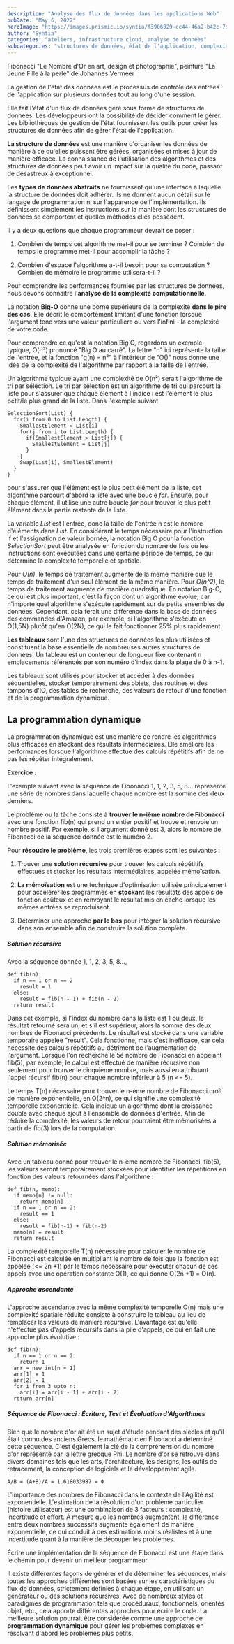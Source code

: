 ```yaml
---
description: "Analyse des flux de données dans les applications Web"
pubDate: "May 6, 2022"
heroImage: "https://images.prismic.io/syntia/f3906029-cc44-46a2-b42c-7d95f6475bda_12976875.jpg?auto=compress,format"
author: "Syntia"
categories: "ateliers, infrastructure cloud, analyse de données"
subcategories: "structures de données, état de l'application, complexité computationnelle, mémorisation, mise en cache, optimisation des performances"
---
```


Fibonacci "Le Nombre d'Or en art, design et photographie", peinture "La Jeune Fille à la perle" de Johannes Vermeer

La gestion de l'état des données est le processus de contrôle des entrées de l'application sur plusieurs données tout au long d'une session.

Elle fait l'état d'un flux de données géré sous forme de structures de données. Les développeurs ont la possibilité de décider comment le gérer. Les bibliothèques de gestion de l'état fournissent les outils pour créer les structures de données afin de gérer l'état de l'application.

**La structure de données** est une manière d'organiser les données de manière à ce qu'elles puissent être gérées, organisées et mises à jour de manière efficace. La connaissance de l'utilisation des algorithmes et des structures de données peut avoir un impact sur la qualité du code, passant de désastreux à exceptionnel.

Les **types de données abstraits** ne fournissent qu'une interface à laquelle la structure de données doit adhérer. Ils ne donnent aucun détail sur le langage de programmation ni sur l'apparence de l'implémentation. Ils définissent simplement les instructions sur la manière dont les structures de données se comportent et quelles méthodes elles possèdent.

Il y a deux questions que chaque programmeur devrait se poser :

1. Combien de temps cet algorithme met-il pour se terminer ? Combien de temps le programme met-il pour accomplir la tâche ?
    
2. Combien d'espace l'algorithme a-t-il besoin pour sa computation ? Combien de mémoire le programme utilisera-t-il ?
    

Pour comprendre les performances fournies par les structures de données, nous devons connaître l'**analyse de la complexité computationnelle**.

La notation **Big-O** donne une borne supérieure de la complexité **dans le pire des cas**. Elle décrit le comportement limitant d'une fonction lorsque l'argument tend vers une valeur particulière ou vers l'infini - la complexité de votre code.

Pour comprendre ce qu'est la notation Big O, regardons un exemple typique, O(n²) prononcé "Big O au carré". La lettre "n" ici représente la taille de l'entrée, et la fonction "g(n) = n²" à l'intérieur de "O()" nous donne une idée de la complexité de l'algorithme par rapport à la taille de l'entrée.

Un algorithme typique ayant une complexité de O(n²) serait l'algorithme de tri par sélection. Le tri par sélection est un algorithme de tri qui parcourt la liste pour s'assurer que chaque élément à l'indice i est l'élément le plus petit/le plus grand de la liste. Dans l'exemple suivant

```markup
SelectionSort(List) {
  for(i from 0 to List.Length) {
    SmallestElement = List[i]
    for(j from i to List.Length) {
      if(SmallestElement > List[j]) {
        SmallestElement = List[j]
      }
    }
    Swap(List[i], SmallestElement)
  }
}

```

pour s'assurer que l'élément est le plus petit élément de la liste, cet algorithme parcourt d'abord la liste avec une boucle _for_. Ensuite, pour chaque élément, il utilise une autre boucle _for_ pour trouver le plus petit élément dans la partie restante de la liste.

La variable _List_ est l'entrée, donc la taille de l'entrée n est le nombre d'éléments dans _List_. En considérant le temps nécessaire pour l'instruction if et l'assignation de valeur bornée, la notation Big O pour la fonction _SelectionSort_ peut être analysée en fonction du nombre de fois où les instructions sont exécutées dans une certaine période de temps, ce qui détermine la complexité temporelle et spatiale.

Pour _O(n)_, le temps de traitement augmente de la même manière que le temps de traitement d'un seul élément de la même manière. Pour _O(n^2)_, le temps de traitement augmente de manière quadratique. En notation Big-O, ce qui est plus important, c'est la façon dont un algorithme évolue, car n'importe quel algorithme s'exécute rapidement sur de petits ensembles de données. Cependant, cela ferait une différence dans la base de données des commandes d'Amazon, par exemple, si l'algorithme s'exécute en O(1,5N) plutôt qu'en O(2N), ce qui le fait fonctionner 25% plus rapidement.

**Les tableaux** sont l'une des structures de données les plus utilisées et constituent la base essentielle de nombreuses autres structures de données. Un tableau est un conteneur de longueur fixe contenant n emplacements référencés par son numéro d'index dans la plage de 0 à n-1.

Les tableaux sont utilisés pour stocker et accéder à des données séquentielles, stocker temporairement des objets, des routines et des tampons d'IO, des tables de recherche, des valeurs de retour d'une fonction et de la programmation dynamique.

## **La programmation dynamique**

La programmation dynamique est une manière de rendre les algorithmes plus efficaces en stockant des résultats intermédiaires. Elle améliore les performances lorsque l'algorithme effectue des calculs répétitifs afin de ne pas les répéter intégralement.

**Exercice :**

L'exemple suivant avec la séquence de Fibonacci 1, 1, 2, 3, 5, 8... représente une série de nombres dans laquelle chaque nombre est la somme des deux derniers.

Le problème ou la tâche consiste à **trouver le n-ième nombre de Fibonacci** avec une fonction fib(n) qui prend un entier positif et trouve et renvoie un nombre positif. Par exemple, si l'argument donné est 3, alors le nombre de Fibonacci de la séquence donnée est le numéro 2.

Pour **résoudre le problème**, les trois premières étapes sont les suivantes :

1. Trouver une **solution récursive** pour trouver les calculs répétitifs effectués et stocker les résultats intermédiaires, appelée mémoïsation.
    
2. **La mémoïsation** est une technique d'optimisation utilisée principalement pour accélérer les programmes en **stockant** les résultats des appels de fonction coûteux et en renvoyant le résultat mis en cache lorsque les mêmes entrées se reproduisent.
    
3. Déterminer une approche **par le bas** pour intégrer la solution récursive dans son ensemble afin de construire la solution complète.
    

##### **Solution récursive**

Avec la séquence donnée 1, 1, 2, 3, 5, 8...,

```markup
def fib(n):
  if n == 1 or n == 2
    result = 1
  else:
    result = fib(n - 1) + fib(n - 2)
  return result

```

Dans cet exemple, si l'index du nombre dans la liste est 1 ou deux, le résultat retourné sera un, et s'il est supérieur, alors la somme des deux nombres de Fibonacci précédents. Le résultat est stocké dans une variable temporaire appelée "result". Cela fonctionne, mais c'est inefficace, car cela nécessite des calculs répétitifs au détriment de l'augmentation de l'argument. Lorsque l'on recherche le 5e nombre de Fibonacci en appelant fib(5), par exemple, le calcul est effectué de manière récursive non seulement pour trouver le cinquième nombre, mais aussi en attribuant l'appel récursif fib(n) pour chaque nombre inférieur à 5 (n <= 5).

Le temps T(n) nécessaire pour trouver le n-ème nombre de Fibonacci croît de manière exponentielle, en O(2^n), ce qui signifie une complexité temporelle exponentielle. Cela indique un algorithme dont la croissance double avec chaque ajout à l'ensemble de données d'entrée. Afin de réduire la complexité, les valeurs de retour pourraient être mémorisées à partir de fib(3) lors de la computation.

##### **Solution mémorisée**

Avec un tableau donné pour trouver le n-ème nombre de Fibonacci, fib(5), les valeurs seront temporairement stockées pour identifier les répétitions en fonction des valeurs retournées dans l'algorithme :

```markup
def fib(n, memo):
  if memo[n] != null:
    return memo[n]
  if n == 1 or n == 2:
    result == 1
  else:
    result = fib(n-1) + fib(n-2)
  memo[n] = result
  return result

```

La complexité temporelle T(n) nécessaire pour calculer le nombre de Fibonacci est calculée en multipliant le nombre de fois que la fonction est appelée (<= 2n +1) par le temps nécessaire pour exécuter chacun de ces appels avec une opération constante O(1), ce qui donne O(2n +1) = O(n).

##### **Approche ascendante**

L'approche ascendante avec la même complexité temporelle O(n) mais une complexité spatiale réduite consiste à construire le tableau au lieu de remplacer les valeurs de manière récursive. L'avantage est qu'elle n'effectue pas d'appels récursifs dans la pile d'appels, ce qui en fait une approche plus évolutive :

```markup
def fib(n):
  if n == 1 or n == 2:
    return 1
  arr = new int[n + 1]
  arr[1] = 1
  arr[2] = 1
  for i from 3 upto n:
    arr[i] = arr[i - 1] + arr[i - 2]
  return arr[n]

```


##### **Séquence de Fibonacci : Écriture, Test et Évaluation d'Algorithmes**

Bien que le nombre d'or ait été un sujet d'étude pendant des siècles et qu'il était connu des anciens Grecs, le mathématicien Fibonacci a déterminé cette séquence. C'est également la clé de la compréhension du nombre d'or représenté par la lettre grecque Phi. Le nombre d'or se retrouve dans divers domaines tels que les arts, l'architecture, les designs, les outils de retracement, la conception de logiciels et le développement agile.

```markup
A/B = (A+B)/A = 1.618033987 = Φ
```

L'importance des nombres de Fibonacci dans le contexte de l'Agilité est exponentielle. L'estimation de la résolution d'un problème particulier (histoire utilisateur) est une combinaison de 3 facteurs : complexité, incertitude et effort. À mesure que les nombres augmentent, la différence entre deux nombres successifs augmente également de manière exponentielle, ce qui conduit à des estimations moins réalistes et à une incertitude quant à la manière de découper les problèmes.

Écrire une implémentation de la séquence de Fibonacci est une étape dans le chemin pour devenir un meilleur programmeur.

Il existe différentes façons de générer et de déterminer les séquences, mais toutes les approches différentes sont basées sur les caractéristiques du flux de données, strictement définies à chaque étape, en utilisant un générateur ou des solutions récursives. Avec de nombreux styles et paradigmes de programmation tels que procéduraux, fonctionnels, orientés objet, etc., cela apporte différentes approches pour écrire le code. La meilleure solution pourrait être considérée comme une approche de **programmation dynamique** pour gérer les problèmes complexes en résolvant d'abord les problèmes plus petits.
